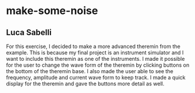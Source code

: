 # make-some-noise
## Luca Sabelli

For this exercise, I decided to make a more advanced theremin from the example. This is because my final project is an instrument simulator and I want to include this theremin as one of the instruments. I made it possible for the user to change the wave form of the theremin by clicking buttons on the bottom of the theremin base. I also made the user able to see the frequency, amplitude and current wave form to keep track. I made a quick display for the theremin and gave the buttons more detail as well. 

